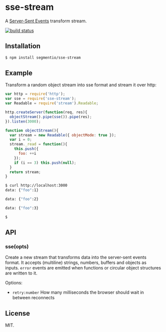 
# sse-stream

  A [Server-Sent Events](http://www.html5rocks.com/en/tutorials/eventsource/basics/) transform stream.

  [![build status](https://secure.travis-ci.org/segmentio/sse-stream.png)](http://travis-ci.org/segmentio/sse-stream)

## Installation

```bash
$ npm install segmentio/sse-stream
```

## Example

  Transform a random object stream into sse format and stream it over http:

```js
var http = require('http');
var sse = require('sse-stream');
var Readable = require('stream').Readable;

http.createServer(function(req, res){
  objectStream().pipe(sse()).pipe(res);
}).listen(3000);

function objectStream(){
  var stream = new Readable({ objectMode: true });
  var i = 0;
  stream._read = function(){
    this.push({
      foo: ++i
    });
    if (i == 3) this.push(null);
  }
  return stream;
}
```

```bash
$ curl http://localhost:3000
data: {"foo":1}

data: {"foo":2}

data: {"foo":3}

$
```

## API

### sse(opts)

  Create a new stream that transforms data into the server-sent events format. It accepts (multiline) strings, numbers, buffers and objects as inputs. `error` events are emitted when functions or circular object structures are written to it.

  Options:

  - `retry:number` How many milliseconds the browser should wait in between reconnects

## License

  MIT.
